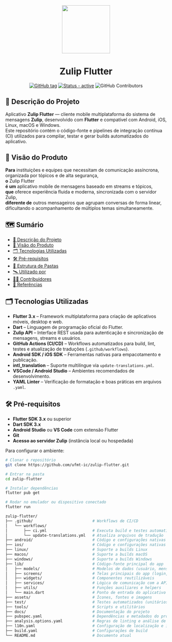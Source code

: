 <!-- Links de apoio: https://simpleicons.org/?q=status -->
<!-- Link de apoio: https://github.com/VishwaGauravIn/pretty-readme-badges -->

<div align="center"> 
  <img src="https://avatars.githubusercontent.com/u/128941?v=4" width="150" height="150"> <!-- logo Zulip -->

  <h1>Zulip Flutter</h1> <!-- Título -->
   
 [![GitHub tag](https://img.shields.io/github/tag/ufmt-ic/zulip-flutter?include_prereleases=&sort=semver&color=blue)](https://github.com/ufmt-ic/zulip-flutter/tags)
 [![Status - active](https://img.shields.io/static/v1?label=Status&message=active&color=73baa0&logo=flutter&logoColor=white)](https://)
 <img alt="GitHub Contributors" src="https://img.shields.io/github/contributors/ufmt-ic/zulip-flutter" />

</div>

## 🧾 Descrição do Projeto

Aplicativo **Zulip Flutter** — cliente mobile multiplataforma do sistema de mensagens **Zulip**, desenvolvido com **Flutter** e compatível com Android, iOS, Linux, macOS e Windows.  
Este repositório contém o código-fonte e pipelines de integração contínua (CI) utilizados para compilar, testar e gerar builds automatizados do aplicativo.

## 🎯 Visão do Produto

**Para** instituições e equipes que necessitam de comunicação assíncrona, organizada por tópicos e de alta segurança,  
**o** Zulip Flutter  
**é um** aplicativo mobile de mensagens baseado em streams e tópicos,  
**que** oferece experiência fluida e moderna, sincronizada com o servidor Zulip,  
**diferente de** outros mensageiros que agrupam conversas de forma linear, dificultando o acompanhamento de múltiplos temas simultaneamente.

## 🗺️ Sumário
- [📘 Descrição do Projeto](#-descrição-do-projeto)
- [🎯 Visão do Produto](#-visão-do-produto)
- [🗂️ Tecnologias Utilizadas](#-tecnologias-utilizadas)
- [🛠️ Pré-requisitos](#-pré-requisitos)
- [📁 Estrutura de Pastas](#-estrutura-de-pastas)
- [🛰️ Utilizado por](#-utilizado-por)
- [👨‍🚀 Contribuidores](#-contribuidores)
- [🔗 Referências](#-referências)

## 🗂️ Tecnologias Utilizadas

- **Flutter 3.x** – Framework multiplataforma para criação de aplicativos móveis, desktop e web.
- **Dart** – Linguagem de programação oficial do Flutter.
- **Zulip API** – Interface REST usada para autenticação e sincronização de mensagens, streams e usuários.
- **GitHub Actions (CI/CD)** – Workflows automatizados para build, lint, testes e atualização de traduções (`.github/workflows`).
- **Android SDK / iOS SDK** – Ferramentas nativas para empacotamento e publicação.
- **intl_translation** – Suporte multilíngue via `update-translations.yml`.
- **VSCode / Android Studio** – Ambientes recomendados de desenvolvimento.
- **YAML Linter** – Verificação de formatação e boas práticas em arquivos `.yaml`.

## 🛠️ Pré-requisitos

- **Flutter SDK 3.x** ou superior  
- **Dart SDK 3.x**  
- **Android Studio** ou **VS Code** com extensão Flutter  
- **Git**  
- **Acesso ao servidor Zulip** (instância local ou hospedada)

Para configurar o ambiente:

```bash
# Clonar o repositório
git clone https://github.com/ufmt-ic/zulip-flutter.git

# Entrar na pasta
cd zulip-flutter

# Instalar dependências
flutter pub get

# Rodar no emulador ou dispositivo conectado
flutter run

zulip-flutter/
├── .github/                          # Workflows de CI/CD
│   └── workflows/
│       ├── ci.yml                    # Executa build e testes automatizados
│       └── update-translations.yml   # Atualiza arquivos de tradução
├── android/                          # Código e configurações nativas Android
├── ios/                              # Código e configurações nativas iOS
├── linux/                            # Suporte a builds Linux
├── macos/                            # Suporte a builds macOS
├── windows/                          # Suporte a builds Windows
├── lib/                              # Código-fonte principal do app
│   ├── models/                       # Modelos de dados (usuário, mensagem, stream, etc.)
│   ├── screens/                      # Telas principais do app (login, streams, mensagens)
│   ├── widgets/                      # Componentes reutilizáveis
│   ├── services/                     # Lógica de comunicação com a API Zulip
│   ├── utils/                        # Funções auxiliares e helpers
│   └── main.dart                     # Ponto de entrada do aplicativo
├── assets/                           # Ícones, fontes e imagens
├── test/                             # Testes automatizados (unitários e widget tests)
├── tools/                            # Scripts e utilitários
├── docs/                             # Documentação do projeto
├── pubspec.yaml                      # Dependências e metadados do projeto Flutter
├── analysis.options.yaml             # Regras de linting e análise de código
├── l10n.yaml                         # Configuração de localização e idiomas
├── build.yaml                        # Configurações de build
└── README.md                         # Documento atual
